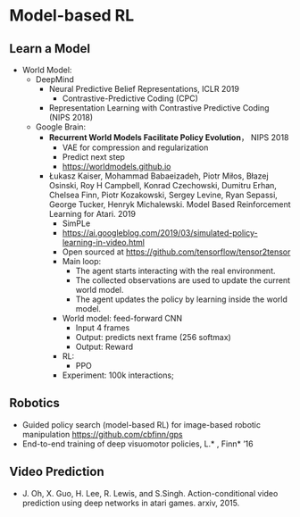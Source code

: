 # Model-based RL

## Learn a Model
-  World Model:
	- DeepMind
		- Neural Predictive Belief Representations, ICLR 2019
			- Contrastive-Predictive Coding (CPC)
		- Representation Learning with Contrastive Predictive Coding (NIPS 2018)
	- Google Brain:
		- **Recurrent World Models Facilitate Policy Evolution**， NIPS 2018
			- VAE for compression and regularization
			- Predict next step
			- https://worldmodels.github.io
		- Łukasz Kaiser, Mohammad Babaeizadeh, Piotr Miłos, Błazej Osinski, Roy H Campbell, Konrad Czechowski, Dumitru Erhan, Chelsea Finn, Piotr Kozakowski, Sergey Levine, Ryan Sepassi, George Tucker, Henryk Michalewski. Model Based Reinforcement Learning for Atari. 2019
			- SimPLe
			- https://ai.googleblog.com/2019/03/simulated-policy-learning-in-video.html
			- Open sourced at https://github.com/tensorflow/tensor2tensor
			- Main loop:
				- The agent starts interacting with the real environment.
				- The collected observations are used to update the current world model.
				- The agent updates the policy by learning inside the world model.
			- World model: feed-forward CNN
				- Input 4 frames
				- Output: predicts next frame (256 softmax)
				- Output: Reward
			- RL:
				- PPO
			- Experiment: 100k interactions;

## Robotics
- Guided policy search (model-based RL) for image-based robotic manipulation https://github.com/cbfinn/gps
- End-to-end training of deep visuomotor policies, L.* , Finn* ’16

## Video Prediction
- J. Oh, X. Guo, H. Lee, R. Lewis, and S.Singh. Action-conditional video prediction using deep networks in atari games. arxiv, 2015.
